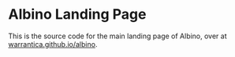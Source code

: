# Albino Landing Page
This is the source code for the main landing page of Albino, over at [warrantica.github.io/albino](http://warrantica.github.io/albino).
